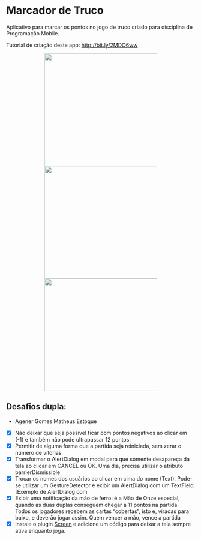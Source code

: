 # Marcador de Truco

Aplicativo para marcar os pontos no jogo de truco criado para disciplina de Programação Mobile.

Tutorial de criação deste app: http://bit.ly/2MDO6ww

<p align="center">
    <img src="https://lh3.googleusercontent.com/-xVd5nenTNtHbNdlaf3JKY62VR_T-gVc1W5VpevZ3pw64SagZ2nrT4XyuUBDL2f7vWQ=w1920-h969-rw" width="300"/>
    <img src="https://lh3.googleusercontent.com/4RsN1MO2-n9ubdZ7sGmsAu2pCql0xiGBL5ASOsZGDFwcagTbInNml_rfbkl5ISYhUw=w1920-h969-rw" width="300"/>
    <img src="https://lh3.googleusercontent.com/kWzgfRP7EKMx0Kyzj6f7RrW_GItuIn0LL_baPxaxJkW-nD3aRptYweEm3XiYuwe0Ouc=w1920-h969-rw" width="300"/>
</p>


## Desafios dupla:

- Agener Gomes Matheus Estoque

- [x] Não deixar que seja possível ficar com pontos negativos ao clicar em (-1) e também não pode ultrapassar 12 pontos.
- [x] Permitir de alguma forma que a partida seja reiniciada, sem zerar o número de vitórias
- [x] Transformar o AlertDialog em modal para que somente desapareça da tela ao clicar em CANCEL ou OK. Uma dia, precisa utilizar o atributo barrierDismissible
- [x] Trocar os nomes dos usuários ao clicar em cima do nome (Text). Pode-se utilizar um GestureDetector e exibir um AlertDialog com um TextField. [Exemplo de AlertDialog com 
- [x] Exibir uma notificação da mão de ferro: é a Mão de Onze especial, quando as duas duplas conseguem chegar a 11 pontos na partida. Todos os jogadores recebem as cartas “cobertas”, isto é, viradas para baixo, e deverão jogar assim. Quem vencer a mão, vence a partida
- [x] Instale o plugin [Screen](https://pub.dev/packages/screen#-readme-tab-) e adicione um código para deixar a tela sempre ativa enquanto joga.
